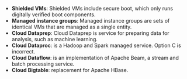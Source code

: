 - **Shielded VMs**: Shielded VMs include secure boot, which only runs digitally verified boot components.
- **Managed instance groups**: Managed instance groups are sets of identical VMs that are managed as a single entity.
- **Cloud Dataprep**: Cloud Dataprep is service for preparing data for analysis, such as machine learning.
- **Cloud Dataproc**: is a Hadoop and Spark managed service. Option C is incorrect. 
- **Cloud Dataflow**: is an implementation of Apache Beam, a stream and batch processing service. 
- **Cloud Bigtable**: replacement for Apache HBase. 